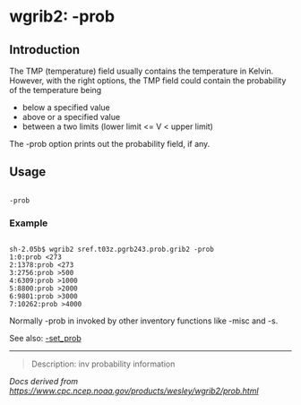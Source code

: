 # wgrib2: -prob

## Introduction

The TMP (temperature) field usually contains the temperature
in Kelvin. However, with the right options, the TMP field
could contain the probability of the temperature being

- below a specified value
- above or a specified value
- between a two limits (lower limit <= V < upper limit)

The -prob option prints out the probability
field, if any.

## Usage

```

-prob

```

### Example

```

sh-2.05b$ wgrib2 sref.t03z.pgrb243.prob.grib2 -prob
1:0:prob <273
2:1378:prob <273
3:2756:prob >500
4:6309:prob >1000
5:8800:prob >2000
6:9801:prob >3000
7:10262:prob >4000

```

Normally -prob in invoked by other
inventory functions like -misc and
-s.

See also:
[-set_prob](./set_prob.md)

---

> Description: inv probability information

_Docs derived from <https://www.cpc.ncep.noaa.gov/products/wesley/wgrib2/prob.html>_
